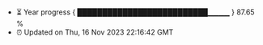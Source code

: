 - ⏳ Year progress { ██████████████████████████▁▁▁▁ } 87.65 %
- ⏰ Updated on Thu, 16 Nov 2023 22:16:42 GMT

